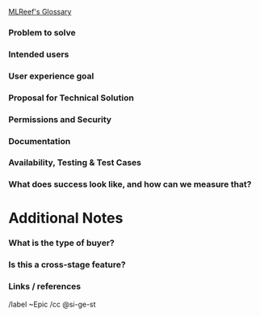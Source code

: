 [MLReef's Glossary](https://gitlab.com/mlreef/www-mlreef-com/-/tree/master/handbook/glossary.md)

### Problem to solve
<!--
  AKA. Requirements
  Describe the desired state of the system in the style of:
  “As a (User / Manager / Admin / Guest) I want to be able to do x”

  Also describe here any ideas for splitting the implementation into multiple iterations.
--> 

### Intended users


### User experience goal
 

### Proposal for Technical Solution
<!--
  AKA. Specification
  Add technical implementation details and the results of the ticket's discussion here.
  Specifications written here need to be taken seriously.

  If you write speculation here, mark it as such.
-->


### Permissions and Security
<!-- e.g: Which permissions are needed -->


### Documentation


### Availability, Testing & Test Cases


### What does success look like, and how can we measure that?



Additional Notes
=====================
### What is the type of buyer?


### Is this a cross-stage feature?


### Links / references

/label ~Epic
/cc @si-ge-st
